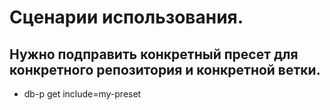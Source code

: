 # Сценарии использования.

## Нужно подправить конкретный пресет для конкретного репозитория и конкретной ветки.

* db-p get include=my-preset
